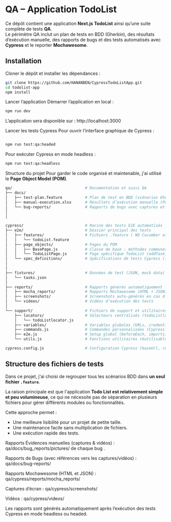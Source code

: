# QA – Application TodoList

Ce dépôt contient une application **Next.js TodoList** ainsi qu’une suite complète de tests **QA**.  
Le périmètre QA inclut un plan de tests en BDD (Gherkin), des résultats d’exécution manuelle, des rapports de bugs et des tests automatisés avec **Cypress** et le reporter **Mochawesome**.

## Installation
Cloner le dépôt et installer les dépendances :

```bash
git clone https://github.com/HANANBEN/CypressTodoListApp.git
cd todolist-app
npm install

```
Lancer l’application
Démarrer l’application en local :
```bash
npm run dev
```
L’application sera disponible sur : http://localhost:3000

Lancer les tests Cypress
Pour ouvrir l’interface graphique de Cypress :

```bash

npm run test:qa:headed
```
Pour exécuter Cypress en mode headless :

```bash
npm run test:qa:headless
```


Structure du projet
Pour garder le code organisé et maintenable, j'ai utilisé le **Page Object Model (POM)**. 


```bash
qa/                                # Documentation et suivi QA
├── docs/                         
│   ├── test-plan.feature          # Plan de test en BDD (scénarios Gherkin)
│   ├── manual-execution.xlsx      # Résultats d’exécution manuelle (PASS/FAIL)
│   └── bug-reports/               # Rapports de bugs avec captures et détails
│       
│     

cypress/                           # Racine des tests E2E automatisés
├── e2e/                           # Dossier principal des tests
│   ├── features/                  # Fichiers .feature ( NO Cucumber est utilisé)
│   │   └── todoList.feature
│   ├── page_objects/              # Pages du POM
│   │   ├── BasePage.js            # Classe de base : méthodes communes (openPage, waitForElement)
│   │   └── TodoListPage.js        # Page spécifique TodoList (addTask, deleteTask, etc.)
│   └── spec_definitions/          # Spécifications de tests Cypress (1 fichier = 1 fonctionnalité)
│    
│
├── fixtures/                      # Données de test (JSON, mock data)
│   └── tasks.json
│
├── reports/                       # Rapports générés automatiquement
│   ├── mocha_reports/             # Rapports Mochawesome (HTML + JSON)
│   ├── screenshots/               # Screenshots auto-générés en cas d’échec
│   └── videos/                    # Vidéos d’exécution des tests
│
└── support/                       # Fichiers de support et utilitaires
    ├── locators/                  # Sélecteurs centralisés (todoListlocator.js)
    │   └── todoListlocator.js
    ├── variables/                 # Variables globales (URLs, credentials, etc.)
    ├── commands.js                # Commandes personnalisées (Cypress.Commands.add)
    ├── e2e.js                     # Setup global (beforeEach, imports)
    └── utils.js                   # Fonctions utilitaires réutilisables

cypress.config.js                  # Configuration Cypress (baseUrl, reporter, etc.)

 ```

## Structure des fichiers de tests

Dans ce projet, j'ai choisi de regrouper tous les scénarios BDD dans **un seul fichier `.feature`**.  

La raison principale est que l'application **Todo List est relativement simple et peu volumineuse**, ce qui ne nécessite pas de séparation en plusieurs fichiers pour gérer différents modules ou fonctionnalités.  

Cette approche permet :
- Une meilleure lisibilité pour un projet de petite taille.
- Une maintenance facile sans multiplication de fichiers.
- Une exécution rapide des tests.

Rapports
Évidences manuelles (captures & vidéos) :
qa/docs/bug_reports/pictures/  de chaque bug .

Rapports de Bugs (avec références vers les captures/vidéos) :
qa/docs/bug-reports/

Rapports Mochawesome (HTML et JSON) : qa/cypress/reports/mocha_reports/

Captures d’écran : qa/cypress/screenshots/

Vidéos : qa/cypress/videos/

Les rapports sont générés automatiquement après l’exécution des tests Cypress en mode headless ou headed.